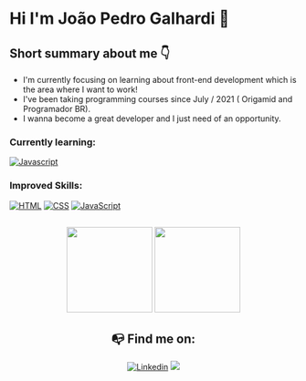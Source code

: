 # Hi I'm João Pedro Galhardi 👋

## Short summary about me 👇

- I'm currently focusing on learning about front-end development which is the area where I want to work!
- I've been taking programming courses since July / 2021 ( Origamid and Programador BR).
- I wanna become a great developer and I just need of an opportunity.

### Currently learning:
[![Javascript](https://img.shields.io/badge/JavaScript-F7DF1E?style=for-the-badge&logo=javascript&logoColor=black)](https://github.com/joaogalhardi)

### Improved Skills:
[![HTML](https://img.shields.io/badge/HTML-red?style=for-the-badge&logo=HTML5&labelColor=black)](https://github.com/joaogalhardi)
[![CSS](https://img.shields.io/badge/CSS3-blue?style=for-the-badge&logo=CSS3&labelColor=black)](https://github.com/joaogalhardi)
[![JavaScript](https://img.shields.io/badge/JavaScript-yellow?style=for-the-badge&logo=javascript&labelColor=black)](https://github.com/joaogalhardi)

##

<div align="center">
  <img height="150em" src="https://github-readme-stats.vercel.app/api?username=joaogalhardi&show_icons=true&theme=midnight-purple&include_all_commits=true&count_private=true"/>
  <img height="150em" src="https://github-readme-stats.vercel.app/api/top-langs/?username=joaogalhardi&layout=compact&langs_count=7&theme=midnight-purple"/>
</div>

<div align="center">

## 📭 Find me on:

[![Linkedin](https://img.shields.io/badge/Linkedin-blue?style=for-the-badge&logo=Linkedin&labelColor=blue)](https://www.linkedin.com/in/joaopedrogalhardi/)
<a href = "mailto:joaogalhardi.dev@gmail.com"><img src="https://img.shields.io/badge/Gmail-D14836?style=for-the-badge&logo=gmail&logoColor=white"></a>

</div>
